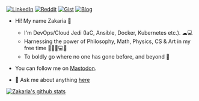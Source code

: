 [![LinkedIn](https://img.shields.io/badge/-LinkedIn-black.svg?style=for-the-badge&logo=linkedin&colorB=444)](https://www.linkedin.com/in/zakaria-kebairia/)
[![Reddit](https://img.shields.io/badge/-Reddit-black.svg?style=for-the-badge&logo=Reddit&colorB=444)](https://www.reddit.com/user/Z4cK37)
[![Gist](https://img.shields.io/badge/-Gist-black.svg?style=for-the-badge&logo=Git&colorB=444)](https://gist.github.com/kebairia)
[![Blog](https://img.shields.io/badge/-Blog-black.svg?style=for-the-badge&logo=Firefox&colorB=444)](https://kebairia.github.io)

<!--<p><pre align="center">-->
<!--<strong>Zakaria Kebairia /</strong> <a href="https://www.zakaria-k.xyz">Homepage</a> / <a href="https://www.reddit.com/user/Z4cK47/submitted/?sort=top">Reddit</a> / <a href="https://github.com/kebairia">GitHub</a> / <a href="https://gist.github.com/kebairia">Gist</a> / </pre></p>-->

- Hi! My name Zakaria 👋 
  - I'm DevOps/Cloud Jedi (IaC, Ansible, Docker, Kubernetes etc.). ☁💻 
  - Harnessing the power of Philosophy, Math, Physics, CS & Art in my free time 🤔🔢🔭💻🎨
  - To boldly go where no one has gone before, and beyond 🌌

- You can follow me on [Mastodon](https://emacs.ch/@zk).


- 💬 Ask me about anything [here](https://github.com/kebairia/kebairia/issues)

[![Zakaria's github stats](https://github-readme-stats.vercel.app/api?username=kebairia&include_all_commits=tur&count_private=true&hide_border=true&show_icons=true&theme=dark)](https://github.com/anuraghazra/github-readme-stats)

